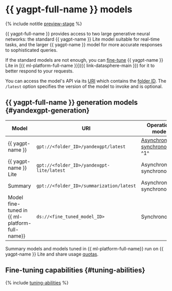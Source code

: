 # {{ yagpt-full-name }} models

{% include notitle [preview-stage](../../_includes/yandexgpt/preview.md) %}

{{ yagpt-full-name }} provides access to two large generative neural networks: the standard {{ yagpt-name }} Lite model suitable for real-time tasks, and the larger {{ yagpt-name }} model for more accurate responses to sophisticated queries.

If the standard models are not enough, you can [fine-tune](../tutorials/yagpt-tuning) {{ yagpt-name }} Lite in [{{ ml-platform-full-name }}]({{ link-datasphere-main }}) for it to better respond to your requests.

You can access the model's API via its [URI](https://en.wikipedia.org/wiki/URI) which contains the [folder ID](../../resource-manager/operations/folder/get-id.md). The `/latest` option specifies the version of the model to invoke and is optional.

## {{ yagpt-full-name }} generation models {#yandexgpt-generation}

| Model | URI | Operation mode |
|---|---|---|
| {{ yagpt-name }} | `gpt://<folder_ID>/yandexgpt/latest` | [Asynchronous, synchronous](./index.md#working-mode) ^1^ |
| {{ yagpt-name }} Lite | `gpt://<folder_ID>/yandexgpt-lite/latest` | Asynchronous, synchronous |
| Summary | `gpt://<folder_ID>/summarization/latest` | Asynchronous, synchronous |
| Model fine-tuned in {{ ml-platform-full-name}} | `ds://<fine_tuned_model_ID>` | Synchronous |

Summary models and models tuned in {{ ml-platform-full-name}} run on {{ yagpt-name }} Lite and share usage [quotas](./limits.md#quotas).

## Fine-tuning capabilities {#tuning-abilities}

{% include [tuning-abilities](../../_includes/yandexgpt/tuning-abilities.md) %}

